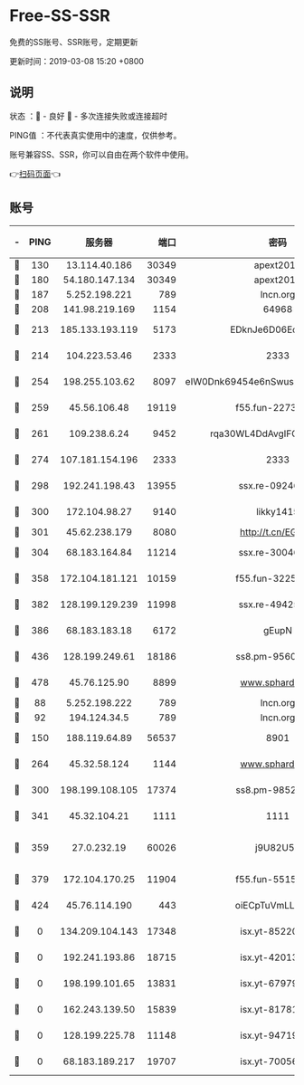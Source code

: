 # Free-SS-SSR

免费的SS账号、SSR账号，定期更新

更新时间：2019-03-08 15:20 +0800

## 说明

状态     ：🙂 - 良好 🙁 - 多次连接失败或连接超时

PING值   ：不代表真实使用中的速度，仅供参考。

账号兼容SS、SSR，你可以自由在两个软件中使用。

👉[扫码页面](https://liesauer.github.io/Free-SS-SSR/)👈

## 账号

|-|PING|服务器|端口|密码|加密方式|区域|
|:----:|:----:|:-----:|-----:|:----:|:----:|:----:|
|🙂|130|13.114.40.186|30349|apext2019|chacha20|JP|
|🙂|180|54.180.147.134|30349|apext2019|chacha20|KR|
|🙂|187|5.252.198.221|789|lncn.org|rc4|JP|
|🙂|208|141.98.219.169|1154|64968|chacha20|US|
|🙂|213|185.133.193.119|5173|EDknJe6D06EoWDaw|aes-256-cfb|US|
|🙂|214|104.223.53.46|2333|2333|aes-256-cfb|US|
|🙂|254|198.255.103.62|8097|eIW0Dnk69454e6nSwuspv9DmS201tQ0D|aes-256-cfb|US|
|🙂|259|45.56.106.48|19119|f55.fun-22731576|aes-256-cfb|US|
|🙂|261|109.238.6.24|9452|rqa30WL4DdAvgIFG6Fs3znzTa|aes-256-cfb|FR|
|🙂|274|107.181.154.196|2333|2333|aes-256-cfb|US|
|🙂|298|192.241.198.43|13955|ssx.re-09246977|aes-256-cfb|US|
|🙂|300|172.104.98.27|9140|likky1415|aes-256-cfb|JP|
|🙂|301|45.62.238.179|8080|http://t.cn/EGJIyrl|rc4-md5|CA|
|🙂|304|68.183.164.84|11214|ssx.re-30046337|aes-256-cfb|US|
|🙂|358|172.104.181.121|10159|f55.fun-32253878|aes-256-cfb|SG|
|🙂|382|128.199.129.239|11998|ssx.re-49425737|aes-256-cfb|SG|
|🙂|386|68.183.183.18|6172|gEupN|aes-256-cfb|SG|
|🙂|436|128.199.249.61|18186|ss8.pm-95603573|aes-256-cfb|SG|
|🙂|478|45.76.125.90|8899|www.sphard.com|aes-256-cfb|AU|
|🙂|88|5.252.198.222|789|lncn.org|rc4|JP|
|🙂|92|194.124.34.5|789|lncn.org|rc4|JP|
|🙂|150|188.119.64.89|56537|8901|aes-256-cfb|RU|
|🙂|264|45.32.58.124|1144|www.sphard.com|aes-256-cfb|JP|
|🙂|300|198.199.108.105|17374|ss8.pm-98527684|aes-256-cfb|US|
|🙂|341|45.32.104.21|1111|1111|aes-256-cfb|SG|
|🙂|359|27.0.232.19|60026|j9U82U53|xchacha20-ietf-poly1305|HK|
|🙂|379|172.104.170.25|11904|f55.fun-55158712|aes-256-cfb|SG|
|🙂|424|45.76.114.190|443|oiECpTuVmLLxk4Ts|aes-256-cfb|AU|
|🙁|0|134.209.104.143|17348|isx.yt-85220846|aes-256-cfb|SG|
|🙁|0|192.241.193.86|18715|isx.yt-42013662|aes-256-cfb|US|
|🙁|0|198.199.101.65|13831|isx.yt-67979439|aes-256-cfb|US|
|🙁|0|162.243.139.50|15839|isx.yt-81781713|aes-256-cfb|US|
|🙁|0|128.199.225.78|11148|isx.yt-94719488|aes-256-cfb|SG|
|🙁|0|68.183.189.217|19707|isx.yt-70056316|aes-256-cfb|SG|
